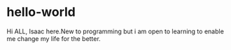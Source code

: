 # hello-world
Hi ALL,
Isaac here.New to programming but i am open to learning to enable me change my life for the better. 
